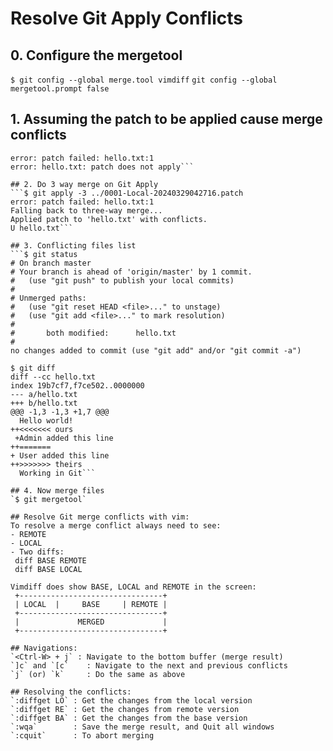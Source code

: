# Resolve Git Apply Conflicts

## 0. Configure the mergetool
   `$ git config --global merge.tool vimdiff`
   `git config --global mergetool.prompt false`

## 1. Assuming the patch to be applied cause merge conflicts
   ```$ git apply ../0001-Local-20240329042716.patch
   error: patch failed: hello.txt:1
   error: hello.txt: patch does not apply```

## 2. Do 3 way merge on Git Apply
   ```$ git apply -3 ../0001-Local-20240329042716.patch
   error: patch failed: hello.txt:1
   Falling back to three-way merge...
   Applied patch to 'hello.txt' with conflicts.
   U hello.txt```

## 3. Conflicting files list
   ```$ git status
   # On branch master
   # Your branch is ahead of 'origin/master' by 1 commit.
   #   (use "git push" to publish your local commits)
   #
   # Unmerged paths:
   #   (use "git reset HEAD <file>..." to unstage)
   #   (use "git add <file>..." to mark resolution)
   #
   #       both modified:      hello.txt
   #
   no changes added to commit (use "git add" and/or "git commit -a")

   $ git diff
   diff --cc hello.txt
   index 19b7cf7,f7ce502..0000000
   --- a/hello.txt
   +++ b/hello.txt
   @@@ -1,3 -1,3 +1,7 @@@
     Hello world!
   ++<<<<<<< ours
    +Admin added this line
   ++=======
   + User added this line
   ++>>>>>>> theirs
     Working in Git```

## 4. Now merge files
   `$ git mergetool`

## Resolve Git merge conflicts with vim:
To resolve a merge conflict always need to see:
 - REMOTE
 - LOCAL
 - Two diffs:
    diff BASE REMOTE
    diff BASE LOCAL

Vimdiff does show BASE, LOCAL and REMOTE in the screen:
    +--------------------------------+
    | LOCAL  |     BASE     | REMOTE |
    +--------------------------------+
    |             MERGED             |
    +--------------------------------+

## Navigations:
  `<Ctrl-W> + j` : Navigate to the bottom buffer (merge result)
  `]c` and `[c`    : Navigate to the next and previous conflicts
  `j` (or) `k`     : Do the same as above

## Resolving the conflicts:
  `:diffget LO` : Get the changes from the local version
  `:diffget RE` : Get the changes from remote version
  `:diffget BA` : Get the changes from the base version
  `:wqa`        : Save the merge result, and Quit all windows
  `:cquit`      : To abort merging

